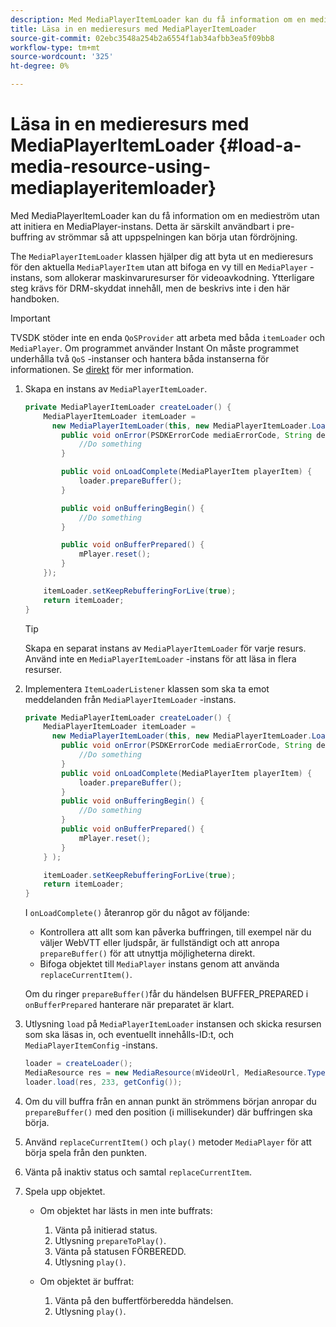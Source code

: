```yaml
---
description: Med MediaPlayerItemLoader kan du få information om en medieström utan att initiera en MediaPlayer-instans. Detta är särskilt användbart i pre-buffring av strömmar så att uppspelningen kan börja utan fördröjning.
title: Läsa in en medieresurs med MediaPlayerItemLoader
source-git-commit: 02ebc3548a254b2a6554f1ab34afbb3ea5f09bb8
workflow-type: tm+mt
source-wordcount: '325'
ht-degree: 0%

---
```


# Läsa in en medieresurs med MediaPlayerItemLoader {#load-a-media-resource-using-mediaplayeritemloader}

Med MediaPlayerItemLoader kan du få information om en medieström utan att initiera en MediaPlayer-instans. Detta är särskilt användbart i pre-buffring av strömmar så att uppspelningen kan börja utan fördröjning.

The `MediaPlayerItemLoader` klassen hjälper dig att byta ut en medieresurs för den aktuella `MediaPlayerItem` utan att bifoga en vy till en `MediaPlayer` -instans, som allokerar maskinvaruresurser för videoavkodning. Ytterligare steg krävs för DRM-skyddat innehåll, men de beskrivs inte i den här handboken.

>[!IMPORTANT]
>
>TVSDK stöder inte en enda `QoSProvider` att arbeta med båda `itemLoader` och `MediaPlayer`. Om programmet använder Instant On måste programmet underhålla två `QoS` -instanser och hantera båda instanserna för informationen. Se  [direkt](../../content-playback-options/buffering-configuration/c-psdk-android-2.7-instant-on.md) för mer information.

1. Skapa en instans av `MediaPlayerItemLoader`.

   ```java
   private MediaPlayerItemLoader createLoader() { 
       MediaPlayerItemLoader itemLoader =   
         new MediaPlayerItemLoader(this, new MediaPlayerItemLoader.LoaderListener() { 
           public void onError(PSDKErrorCode mediaErrorCode, String description) { 
               //Do something 
           } 
   
           public void onLoadComplete(MediaPlayerItem playerItem) { 
               loader.prepareBuffer(); 
           } 
   
           public void onBufferingBegin() { 
               //Do something 
           } 
   
           public void onBufferPrepared() { 
               mPlayer.reset(); 
           }  
       }); 
   
       itemLoader.setKeepRebufferingForLive(true); 
       return itemLoader; 
   } 
   ```

   >[!TIP]
   >
   >Skapa en separat instans av `MediaPlayerItemLoader` för varje resurs. Använd inte en `MediaPlayerItemLoader` -instans för att läsa in flera resurser.

1. Implementera `ItemLoaderListener` klassen som ska ta emot meddelanden från `MediaPlayerItemLoader` -instans.

   ```java
   private MediaPlayerItemLoader createLoader() { 
       MediaPlayerItemLoader itemLoader =   
         new MediaPlayerItemLoader(this, new MediaPlayerItemLoader.LoaderListener() { 
           public void onError(PSDKErrorCode mediaErrorCode, String description) { 
               //Do something 
           } 
           public void onLoadComplete(MediaPlayerItem playerItem) { 
               loader.prepareBuffer(); 
           } 
           public void onBufferingBegin() { 
               //Do something 
           } 
           public void onBufferPrepared() { 
               mPlayer.reset(); 
           }  
       } ); 
   
       itemLoader.setKeepRebufferingForLive(true); 
       return itemLoader; 
   }
   ```

   I `onLoadComplete()` återanrop gör du något av följande:

   * Kontrollera att allt som kan påverka buffringen, till exempel när du väljer WebVTT eller ljudspår, är fullständigt och att anropa `prepareBuffer()` för att utnyttja möjligheterna direkt.
   * Bifoga objektet till `MediaPlayer` instans genom att använda `replaceCurrentItem()`.

   Om du ringer `prepareBuffer()`får du händelsen BUFFER_PREPARED i `onBufferPrepared` hanterare när preparatet är klart.

1. Utlysning `load` på `MediaPlayerItemLoader` instansen och skicka resursen som ska läsas in, och eventuellt innehålls-ID:t, och `MediaPlayerItemConfig` -instans.

   ```java
   loader = createLoader(); 
   MediaResource res = new MediaResource(mVideoUrl, MediaResource.Type.HLS, metadata); 
   loader.load(res, 233, getConfig());
   ```

1. Om du vill buffra från en annan punkt än strömmens början anropar du `prepareBuffer()` med den position (i millisekunder) där buffringen ska börja.
1. Använd `replaceCurrentItem()` och `play()` metoder `MediaPlayer` för att börja spela från den punkten.
1. Vänta på inaktiv status och samtal `replaceCurrentItem`.
1. Spela upp objektet.

   * Om objektet har lästs in men inte buffrats:

      1. Vänta på initierad status.
      1. Utlysning `prepareToPlay()`.
      1. Vänta på statusen FÖRBEREDD.
      1. Utlysning `play()`.

   * Om objektet är buffrat:

      1. Vänta på den buffertförberedda händelsen.
      1. Utlysning `play()`.
